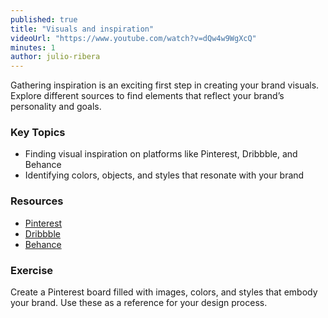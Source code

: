 ```yaml
---
published: true
title: "Visuals and inspiration"
videoUrl: "https://www.youtube.com/watch?v=dQw4w9WgXcQ"
minutes: 1
author: julio-ribera
---
```


Gathering inspiration is an exciting first step in creating your brand visuals. Explore different sources to find elements that reflect your brand’s personality and goals.

### Key Topics

- Finding visual inspiration on platforms like Pinterest, Dribbble, and Behance
- Identifying colors, objects, and styles that resonate with your brand

### Resources

- [Pinterest](https://www.pinterest.com/)
- [Dribbble](https://dribbble.com/)
- [Behance](https://www.behance.net/)

### Exercise

Create a Pinterest board filled with images, colors, and styles that embody your brand. Use these as a reference for your design process.
